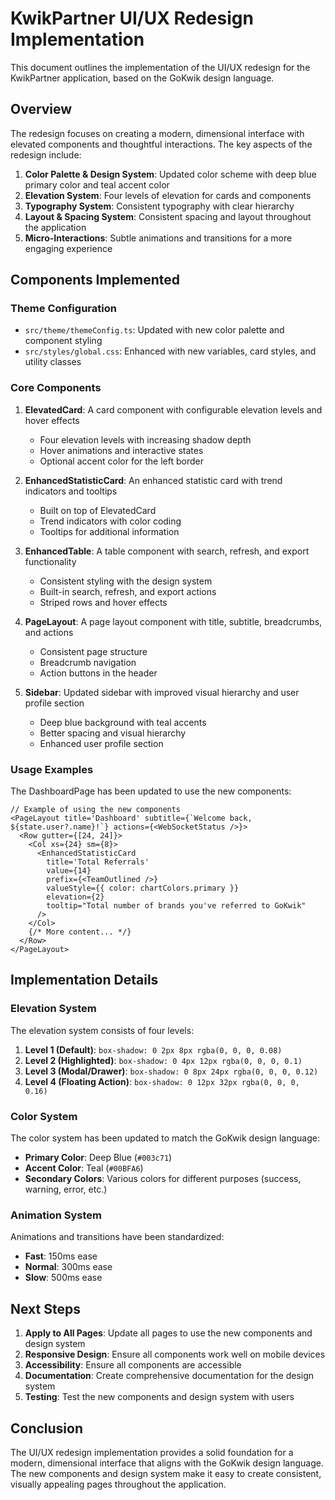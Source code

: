 # KwikPartner UI/UX Redesign Implementation

This document outlines the implementation of the UI/UX redesign for the KwikPartner application, based on the GoKwik design language.

## Overview

The redesign focuses on creating a modern, dimensional interface with elevated components and thoughtful interactions. The key aspects of the redesign include:

1. **Color Palette & Design System**: Updated color scheme with deep blue primary color and teal accent color
2. **Elevation System**: Four levels of elevation for cards and components
3. **Typography System**: Consistent typography with clear hierarchy
4. **Layout & Spacing System**: Consistent spacing and layout throughout the application
5. **Micro-Interactions**: Subtle animations and transitions for a more engaging experience

## Components Implemented

### Theme Configuration

- `src/theme/themeConfig.ts`: Updated with new color palette and component styling
- `src/styles/global.css`: Enhanced with new variables, card styles, and utility classes

### Core Components

1. **ElevatedCard**: A card component with configurable elevation levels and hover effects

   - Four elevation levels with increasing shadow depth
   - Hover animations and interactive states
   - Optional accent color for the left border

2. **EnhancedStatisticCard**: An enhanced statistic card with trend indicators and tooltips

   - Built on top of ElevatedCard
   - Trend indicators with color coding
   - Tooltips for additional information

3. **EnhancedTable**: A table component with search, refresh, and export functionality

   - Consistent styling with the design system
   - Built-in search, refresh, and export actions
   - Striped rows and hover effects

4. **PageLayout**: A page layout component with title, subtitle, breadcrumbs, and actions

   - Consistent page structure
   - Breadcrumb navigation
   - Action buttons in the header

5. **Sidebar**: Updated sidebar with improved visual hierarchy and user profile section
   - Deep blue background with teal accents
   - Better spacing and visual hierarchy
   - Enhanced user profile section

### Usage Examples

The DashboardPage has been updated to use the new components:

```tsx
// Example of using the new components
<PageLayout title='Dashboard' subtitle={`Welcome back, ${state.user?.name}!`} actions={<WebSocketStatus />}>
  <Row gutter={[24, 24]}>
    <Col xs={24} sm={8}>
      <EnhancedStatisticCard
        title='Total Referrals'
        value={14}
        prefix={<TeamOutlined />}
        valueStyle={{ color: chartColors.primary }}
        elevation={2}
        tooltip="Total number of brands you've referred to GoKwik"
      />
    </Col>
    {/* More content... */}
  </Row>
</PageLayout>
```

## Implementation Details

### Elevation System

The elevation system consists of four levels:

1. **Level 1 (Default)**: `box-shadow: 0 2px 8px rgba(0, 0, 0, 0.08)`
2. **Level 2 (Highlighted)**: `box-shadow: 0 4px 12px rgba(0, 0, 0, 0.1)`
3. **Level 3 (Modal/Drawer)**: `box-shadow: 0 8px 24px rgba(0, 0, 0, 0.12)`
4. **Level 4 (Floating Action)**: `box-shadow: 0 12px 32px rgba(0, 0, 0, 0.16)`

### Color System

The color system has been updated to match the GoKwik design language:

- **Primary Color**: Deep Blue (`#003c71`)
- **Accent Color**: Teal (`#00BFA6`)
- **Secondary Colors**: Various colors for different purposes (success, warning, error, etc.)

### Animation System

Animations and transitions have been standardized:

- **Fast**: 150ms ease
- **Normal**: 300ms ease
- **Slow**: 500ms ease

## Next Steps

1. **Apply to All Pages**: Update all pages to use the new components and design system
2. **Responsive Design**: Ensure all components work well on mobile devices
3. **Accessibility**: Ensure all components are accessible
4. **Documentation**: Create comprehensive documentation for the design system
5. **Testing**: Test the new components and design system with users

## Conclusion

The UI/UX redesign implementation provides a solid foundation for a modern, dimensional interface that aligns with the GoKwik design language. The new components and design system make it easy to create consistent, visually appealing pages throughout the application.
